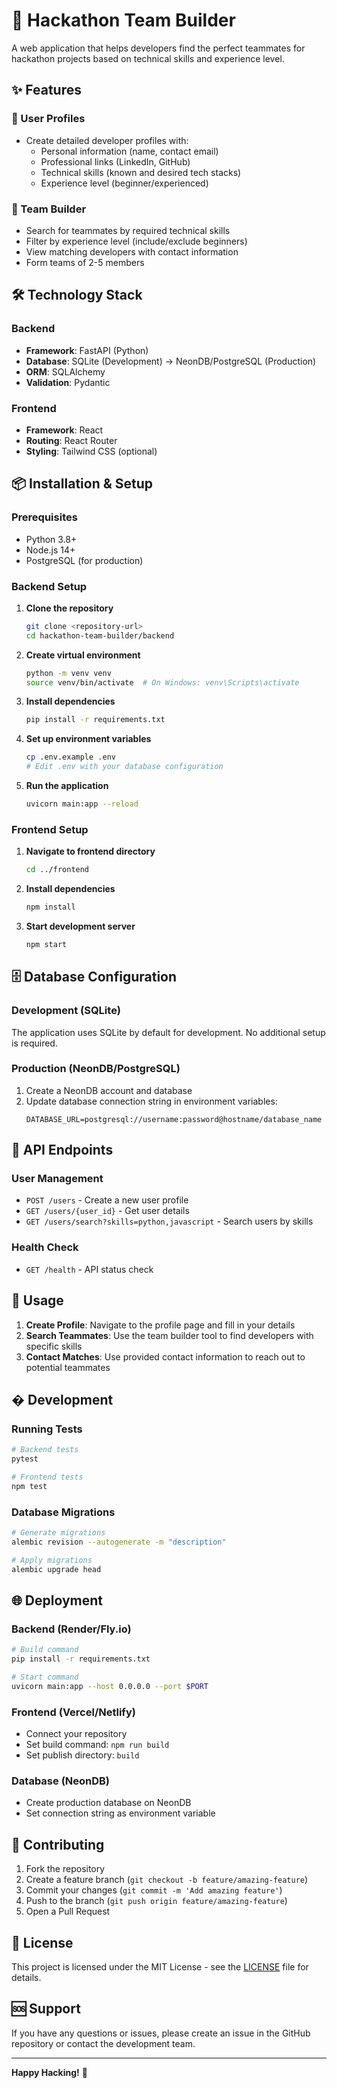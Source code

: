 # 🚀 Hackathon Team Builder

A web application that helps developers find the perfect teammates for hackathon projects based on technical skills and experience level.

## ✨ Features

### 👤 User Profiles
- Create detailed developer profiles with:
  - Personal information (name, contact email)
  - Professional links (LinkedIn, GitHub)
  - Technical skills (known and desired tech stacks)
  - Experience level (beginner/experienced)

### 👥 Team Builder
- Search for teammates by required technical skills
- Filter by experience level (include/exclude beginners)
- View matching developers with contact information
- Form teams of 2-5 members

## 🛠️ Technology Stack

### Backend
- **Framework**: FastAPI (Python)
- **Database**: SQLite (Development) → NeonDB/PostgreSQL (Production)
- **ORM**: SQLAlchemy
- **Validation**: Pydantic

### Frontend
- **Framework**: React
- **Routing**: React Router
- **Styling**: Tailwind CSS (optional)

## 📦 Installation & Setup

### Prerequisites
- Python 3.8+
- Node.js 14+
- PostgreSQL (for production)

### Backend Setup

1. **Clone the repository**
   ```bash
   git clone <repository-url>
   cd hackathon-team-builder/backend
   ```

2. **Create virtual environment**
   ```bash
   python -m venv venv
   source venv/bin/activate  # On Windows: venv\Scripts\activate
   ```

3. **Install dependencies**
   ```bash
   pip install -r requirements.txt
   ```

4. **Set up environment variables**
   ```bash
   cp .env.example .env
   # Edit .env with your database configuration
   ```

5. **Run the application**
   ```bash
   uvicorn main:app --reload
   ```

### Frontend Setup

1. **Navigate to frontend directory**
   ```bash
   cd ../frontend
   ```

2. **Install dependencies**
   ```bash
   npm install
   ```

3. **Start development server**
   ```bash
   npm start
   ```

## 🗄️ Database Configuration

### Development (SQLite)
The application uses SQLite by default for development. No additional setup is required.

### Production (NeonDB/PostgreSQL)
1. Create a NeonDB account and database
2. Update database connection string in environment variables:
   ```
   DATABASE_URL=postgresql://username:password@hostname/database_name
   ```

## 📡 API Endpoints

### User Management
- `POST /users` - Create a new user profile
- `GET /users/{user_id}` - Get user details
- `GET /users/search?skills=python,javascript` - Search users by skills

### Health Check
- `GET /health` - API status check

## 🚦 Usage

1. **Create Profile**: Navigate to the profile page and fill in your details
2. **Search Teammates**: Use the team builder tool to find developers with specific skills
3. **Contact Matches**: Use provided contact information to reach out to potential teammates

## � Development

### Running Tests
```bash
# Backend tests
pytest

# Frontend tests
npm test
```

### Database Migrations
```bash
# Generate migrations
alembic revision --autogenerate -m "description"

# Apply migrations
alembic upgrade head
```

## 🌐 Deployment

### Backend (Render/Fly.io)
```bash
# Build command
pip install -r requirements.txt

# Start command
uvicorn main:app --host 0.0.0.0 --port $PORT
```

### Frontend (Vercel/Netlify)
- Connect your repository
- Set build command: `npm run build`
- Set publish directory: `build`

### Database (NeonDB)
- Create production database on NeonDB
- Set connection string as environment variable

## 🤝 Contributing

1. Fork the repository
2. Create a feature branch (`git checkout -b feature/amazing-feature`)
3. Commit your changes (`git commit -m 'Add amazing feature'`)
4. Push to the branch (`git push origin feature/amazing-feature`)
5. Open a Pull Request

## 📝 License

This project is licensed under the MIT License - see the [LICENSE](LICENSE) file for details.

## 🆘 Support

If you have any questions or issues, please create an issue in the GitHub repository or contact the development team.

---

**Happy Hacking!** 🎉